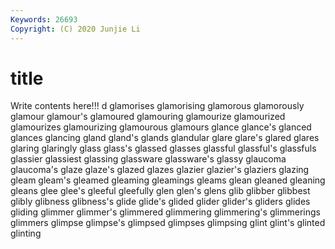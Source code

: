 ```yaml
---
Keywords: 26693
Copyright: (C) 2020 Junjie Li
---
```


# title

Write contents here!!!
d
glamorises 
glamorising 
glamorous 
glamorously 
glamour 
glamour's 
glamoured 
glamouring 
glamourize 
glamourized
glamourizes 
glamourizing 
glamourous 
glamours 
glance 
glance's 
glanced 
glances 
glancing 
gland
gland's 
glands 
glandular 
glare 
glare's 
glared 
glares 
glaring 
glaringly 
glass
glass's 
glassed 
glasses 
glassful 
glassful's 
glassfuls 
glassier 
glassiest 
glassing 
glassware
glassware's 
glassy 
glaucoma 
glaucoma's 
glaze 
glaze's 
glazed 
glazes 
glazier 
glazier's
glaziers 
glazing 
gleam 
gleam's 
gleamed 
gleaming 
gleamings 
gleams 
glean 
gleaned
gleaning 
gleans 
glee 
glee's 
gleeful 
gleefully 
glen 
glen's 
glens 
glib
glibber 
glibbest 
glibly 
glibness 
glibness's 
glide 
glide's 
glided 
glider 
glider's
gliders 
glides 
gliding 
glimmer 
glimmer's 
glimmered 
glimmering 
glimmering's 
glimmerings 
glimmers
glimpse 
glimpse's 
glimpsed 
glimpses 
glimpsing 
glint 
glint's 
glinted 
glinting 

